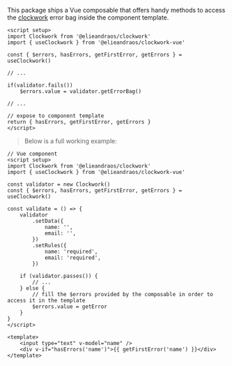 This package ships a Vue composable that offers handy methods to access the
[clockwork](https://github.com/elieandraos/clockwork-vue/) error bag inside the component template.

```vue
<script setup>
import Clockwork from '@elieandraos/clockwork'
import { useClockwork } from '@elieandraos/clockwork-vue'

const { $errors, hasErrors, getFirstError, getErrors } = useClockwork()

// ...

if(validator.fails())
    $errors.value = validator.getErrorBag()

// ...

// expose to component template
return { hasErrors, getFirstError, getErrors }
</script>
```

> Below is a full working example:

```vue
// Vue component
<script setup>
import Clockwork from '@elieandraos/clockwork'
import { useClockwork } from '@elieandraos/clockwork-vue'

const validator = new Clockwork()
const { $errors, hasErrors, getFirstError, getErrors } = useClockwork()

const validate = () => {
    validator
        .setData({
            name: '',
            email: '',
        })
        .setRules({
            name: 'required',
            email: 'required',
        })

    if (validator.passes()) {
        // ...
    } else {
        // fill the $errors provided by the composable in order to access it in the template
        $errors.value = getError
    }
}
</script>

<template>
    <input type="text" v-model="name" />
    <div v-if="hasErrors('name')">{{ getFirstError('name') }}</div>
</template>
```
